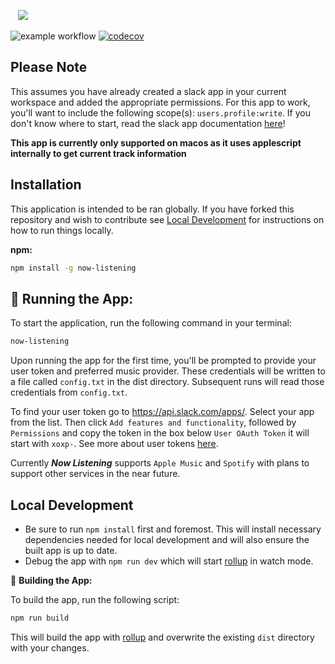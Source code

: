 &nbsp;&nbsp;
<img src="https://github.com/thispastwinter/now-listening/blob/main/images/banner.png?raw=true" />
&nbsp;&nbsp;

![example workflow](https://github.com/thispastwinter/now-listening/actions/workflows/CI.yml/badge.svg)
[![codecov](https://codecov.io/gh/thispastwinter/now-listening/branch/main/graph/badge.svg?token=U1EZEJ0EMZ)](https://codecov.io/gh/thispastwinter/now-listening)

## Please Note

This assumes you have already created a slack app in your current workspace and added the appropriate permissions. For this app to work, you'll want to include the following scope(s): `users.profile:write`. If you don't know where to start, read the slack app documentation [here](https://api.slack.com/start/apps)!

**This app is currently only supported on macos as it uses applescript internally to get current track information**

## Installation

This application is intended to be ran globally. If you have forked this repository and wish to contribute see [Local Development](#local-development) for instructions on how to run things locally.

**npm:**

```bash
npm install -g now-listening
```

## 🏃 Running the App:

To start the application, run the following command in your terminal:

```bash
now-listening
```

Upon running the app for the first time, you'll be prompted to provide your user token and preferred music provider. These credentials will be written to a file called `config.txt` in the dist directory. Subsequent runs will read those credentials from `config.txt`.

To find your user token go to https://api.slack.com/apps/. Select your app from the list. Then click `Add features and functionality`, followed by `Permissions` and copy the token in the box below `User OAuth Token` it will start with `xoxp-`. See more about user tokens [here](https://api.slack.com/authentication/token-types#user).

Currently **_Now Listening_** supports `Apple Music` and `Spotify` with plans to support other services in the near future.

## Local Development

- Be sure to run `npm install` first and foremost. This will install necessary dependencies needed for local development and will also ensure the built app is up to date.
- Debug the app with `npm run dev` which will start [rollup](https://rollupjs.org/) in watch mode.

🔨 **Building the App:**

To build the app, run the following script:

```bash
npm run build
```

This will build the app with [rollup](https://rollupjs.org/) and overwrite the existing `dist` directory with your changes.

